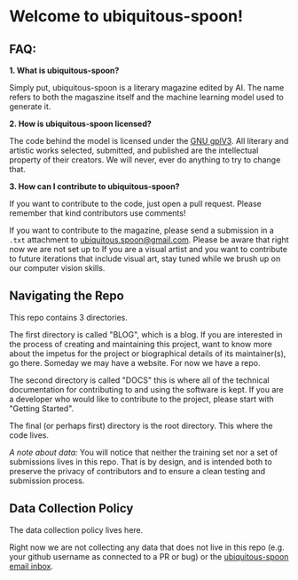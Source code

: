 # Welcome to ubiquitous-spoon!

## FAQ:

**1. What is ubiquitous-spoon?**

Simply put, ubiquitous-spoon is a literary magazine edited by AI. The name refers to both the magaszine itself and the machine learning model used to generate it.

**2. How is ubiquitous-spoon licensed?**

The code behind the model is licensed under the [GNU gplV3](https://www.gnu.org/licenses/gpl-3.0.en.html). All literary and artistic works selected, submitted, and published are the intellectual property of their creators. We will never, ever do anything to try to change that. 

**3. How can I contribute to ubiquitous-spoon?**

If you want to contribute to the code, just open a pull request. Please remember that kind contributors use comments! 

If you want to contribute to the magazine, please send a submission in a `.txt` attachment to ubiquitous.spoon@gmail.com. Please be aware that right now we are not set up to  If you are a visual artist and you want to contribute to future iterations that include visual art, stay tuned while we brush up on our computer vision skills. 


## Navigating the Repo

This repo contains 3 directories. 

The first directory is called "BLOG", which is a blog. If you are interested in the process of creating and maintaining this project, want to know more about the impetus for the project or biographical details of its maintainer(s), go there. Someday we may have a website. For now we have a repo.

The second directory is called "DOCS" this is where all of the technical documentation for contributing to and using the software is kept. If you are a developer who would like to contribute to the project, please start with "Getting Started".

The final (or perhaps first) directory is the root directory. This where the code lives. 

*A note about data:* You will  notice that neither the training set nor a set of submissions lives in this repo. That is by design, and is intended both to preserve the privacy of contributors and to ensure a clean testing and submission process.

## Data Collection Policy

The data collection policy lives here. 

Right now we are not collecting any data that does not live in this repo (e.g. your github username as connected to a PR or bug) or the [ubiquitous-spoon email inbox](mailto:ubiquitous.spoon@gmail.com). 
